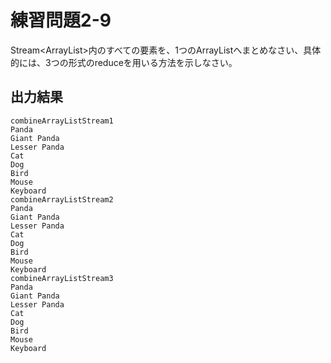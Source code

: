 # 練習問題2-9

Stream<ArrayList<T>>内のすべての要素を、1つのArrayList<T>へまとめなさい、具体的には、3つの形式のreduceを用いる方法を示しなさい。

## 出力結果

    combineArrayListStream1
    Panda
    Giant Panda
    Lesser Panda
    Cat
    Dog
    Bird
    Mouse
    Keyboard
    combineArrayListStream2
    Panda
    Giant Panda
    Lesser Panda
    Cat
    Dog
    Bird
    Mouse
    Keyboard
    combineArrayListStream3
    Panda
    Giant Panda
    Lesser Panda
    Cat
    Dog
    Bird
    Mouse
    Keyboard
